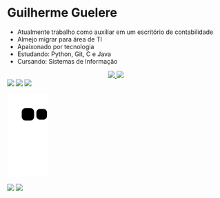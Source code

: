 # Guilherme Guelere

  - Atualmente trabalho como auxiliar em um escritório de contabilidade
  - Almejo migrar para área de TI 
  - Apaixonado por tecnologia 
  - Estudando: Python, Git, C e Java
  - Cursando: Sistemas de Informação
  
 
  <div align="center">
  
  <a href="https://github.com/GuilhermeHRG">
  <img height="150em" src="https://github-readme-stats.vercel.app/api?username=GuilhermeHRG&show_icons=false&theme=dark&include_all_commits=true&count_private=true"/>
  <img height="150em" src="https://github-readme-stats.vercel.app/api/top-langs/?username=GuilhermeHRG&layout=compact&langs_count=7&theme=dark"/>
</div>

<div>
  <a href="https://www.instagram.com/guilherme.guelere/" target="_blank"><img src="https://img.shields.io/badge/-Instagram-%23E4405F?style=for-the-badge&logo=instagram&logoColor=white" target="_blank"></a>
  <a href="mailto:guilhermehenriqueescritorio@gmail.com"><img src="https://img.shields.io/badge/-Gmail-%23333?style=for-the-badge&logo=gmail&logoColor=white" target="_blank"></a>
  <a href="https://www.linkedin.com/in/guilhermehrg" target="_blank"><img src="https://img.shields.io/badge/-LinkedIn-%230077B5?style=for-the-badge&logo=linkedin&logoColor=white" target="_blank"></a> 

  ![Snake animation](https://github.com/GuilhermeHRG/GuilhermeHRG/blob/output/github-contribution-grid-snake.svg)
  
</div>
<div>
<img src="https://img.icons8.com/ios/50/000000/c.png"/>
<img src="https://img.icons8.com/color/48/000000/python--v1.png"/>
</div>


